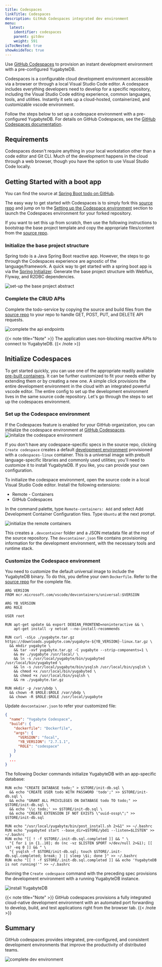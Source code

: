 ```yaml
---
title: Codespaces
linkTitle: Codespaces
description: GitHub Codespaces integrated dev environment
menu:
  latest:
    identifier: codespaces
    parent: gitdev
    weight: 591
isTocNested: true
showAsideToc: true
---
```


Use [GitHub Codespaces](https://github.com/features/codespaces) to provision an instant development environment with a pre-configured YugabyteDB.

Codespaces is a configurable cloud development environment accessible via a browser or through a local Visual Studio Code editor. A codespace includes everything developers need to develop for a specific repository, including the Visual Studio Code editing experience, common languages, tools, and utilities. Instantly it sets up a cloud-hosted, containerized, and customizable vscode environment.

Follow the steps below to set up a codespace environment with a pre-configured YugabyteDB. For details on GitHub Codespaces, see the [GitHub Codespaces documentation](https://docs.github.com/en/codespaces).

## Requirements

Codespaces doesn't require anything in your local workstation other than a code editor and Git CLI. Much of the development happens in the cloud through a web browser, though you have the option to use Visual Studio Code locally.

## Getting Started with a boot app

You can find the source at [Spring Boot todo on GitHub](https://github.com/srinivasa-vasu/todo).

The easy way to get started with Codespaces is to simply fork this [source repo](https://github.com/srinivasa-vasu/todo) and jump on to the [Setting up the Codespace environment](#setting-up-the-codespace-environment) section to launch the Codespaces environment for your forked repository. 

If you want to set this up from scratch, then use the following instructions to bootstrap the base project template and copy the appropriate files/content from the [source repo](https://github.com/srinivasa-vasu/todo).

### Initialize the base project structure

Spring todo is a Java Spring Boot reactive app. However, the steps to go through the Codespaces experience are agnostic of the language/framework. A quick way to get started with a spring boot app is via the [Spring Initializer](https://start.spring.io). Generate the base project structure with Webflux, Flyway, and R2DBC dependencies.

![set-up the base project abstract](/images/develop/gitdev/codespace/init-sb.png)

### Complete the CRUD APIs

Complete the todo-service by copying the source and build files from the [source repo]((https://github.com/srinivasa-vasu/todo)) to your repo to handle GET, POST, PUT, and DELETE API requests.

![complete the api endpoints](/images/develop/gitdev/codespace/complete-api.png)

{{< note title="Note" >}}
The application uses non-blocking reactive APIs to connect to YugabyteDB.
{{< /note >}}

## Initialize Codespaces

To get started quickly, you can use one of the appropriate readily available [pre-built containers](https://github.com/microsoft/vscode-dev-containers/tree/main/containers). It can be further customized to fit your needs either by extending them or by creating a new one. A simple click provisions the entire development environment in the cloud with an integrated powerful vscode editor. The entire config to set up the development environment lives in the same source code repository. Let's go through the steps to set up the codespaces environment.

### Set up the Codespace environment

If the Codespaces feature is enabled for your GitHub organization, you can initialize the codespace environment at [GitHub Codespaces](https://github.com/codespaces).
![initalize the codespace environment](/images/develop/gitdev/codespace/init-codespace.png)

If you don't have any codespace-specific specs in the source repo, clicking `Create codespace` creates a default [development environment](https://github.com/microsoft/vscode-dev-containers/tree/main/containers/codespaces-linux) provisioned with a `codespaces-linux` container. This is a universal image with prebuilt language-specific libraries and commonly used utilities; you'll need to customize it to install YugabyteDB. If you like, you can provide your own configuration.

To initialize the codespace environment, open the source code in a local Visual Studio Code editor. Install the following extensions:

- Remote - Containers
- GitHub Codespaces

In the command palette, type `Remote-containers: Add` and select Add Development Container Configuration files. Type `Ubuntu` at the next prompt.

![initialize the remote containers](/images/develop/gitdev/codespace/find-container.png)

This creates a `.devcontainer` folder and a JSON metadata file at the root of the source repository. The `devcontainer.json` file contains provisioning information for the development environment, with the necessary tools and runtime stack. 

### Customize the Codespace environment

You need to customize the default universal image to include the YugabyteDB binary. To do this, you define your own `Dockerfile`. Refer to the [source repo](https://github.com/srinivasa-vasu/todo) for the complete file.

```docker
ARG VERSION
FROM mcr.microsoft.com/vscode/devcontainers/universal:$VERSION

ARG YB_VERSION
ARG ROLE

USER root

RUN apt-get update && export DEBIAN_FRONTEND=noninteractive && \
    apt-get install -y netcat --no-install-recommends

RUN curl -sSLo ./yugabyte.tar.gz https://downloads.yugabyte.com/yugabyte-${YB_VERSION}-linux.tar.gz \
  && mkdir yugabyte \
    && tar -xvf yugabyte.tar.gz -C yugabyte --strip-components=1 \
    && mv ./yugabyte /usr/local/ \
    && ln -s /usr/local/yugabyte/bin/yugabyted /usr/local/bin/yugabyted \
    && ln -s /usr/local/yugabyte/bin/ysqlsh /usr/local/bin/ysqlsh \
    && chmod +x /usr/local/bin/yugabyted \
    && chmod +x /usr/local/bin/ysqlsh \
    && rm ./yugabyte.tar.gz

RUN mkdir -p /var/ybdp \
  && chown -R $ROLE:$ROLE /var/ybdp \
  && chown -R $ROLE:$ROLE /usr/local/yugabyte
```

Update `devcontainer.json` to refer your customized file:

```json
{
  "name": "Yugabyte Codespace",
  "build": {
    "dockerfile": "Dockerfile",
    "args": {
      "VERSION": "focal",
      "YB_VERSION": "2.7.1.1",
      "ROLE": "codespace"
    }
  }
  ...
}
```

The following Docker commands initialize YugabyteDB with an app-specific database:

```docker
RUN echo "CREATE DATABASE todo;" > $STORE/init-db.sql \
  && echo "CREATE USER todo WITH PASSWORD 'todo';" >> $STORE/init-db.sql \
  && echo "GRANT ALL PRIVILEGES ON DATABASE todo TO todo;" >> $STORE/init-db.sql \
  && echo '\\c todo;' >> $STORE/init-db.sql \
  && echo "CREATE EXTENSION IF NOT EXISTS \"uuid-ossp\";" >> $STORE/init-db.sql

RUN echo "/usr/local/yugabyte/bin/post_install.sh 2>&1" >> ~/.bashrc
RUN echo "yugabyted start --base_dir=$STORE/ybd1 --listen=$LISTEN" >> ~/.bashrc
RUN echo "[[ ! -f $STORE/.init-db.sql.completed ]] && " \
  "{ for i in {1..10}; do (nc -vz $LISTEN $PORT >/dev/null 2>&1); [[ \$? -eq 0 ]] && " \
  "{ ysqlsh -f $STORE/init-db.sql; touch $STORE/.init-db.sql.completed; break; } || sleep \$i; done }" >> ~/.bashrc
RUN echo "[[ ! -f $STORE/.init-db.sql.completed ]] && echo 'YugabyteDB is not running!'" >> ~/.bashrc
```

Running the `Create codespace` command with the preceding spec provisions the development environment with a running YugabyteDB instance.

![install YugabyteDB](/images/develop/gitdev/codespace/install-yb.gif)

{{< note title="Note" >}}
GitHub codespaces provisions a fully integrated cloud-native development environment with an automated port forwarding to develop, build, and test applications right from the browser tab.
{{< /note >}}

## Summary

GitHub codespaces provides integrated, pre-configured, and consistent development environments that improve the productivity of distributed teams.

![complete dev environment](/images/develop/gitdev/codespace/complete-dev.png)
